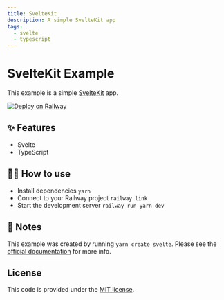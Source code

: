 ```yaml
---
title: SvelteKit
description: A simple SvelteKit app
tags:
  - svelte
  - typescript
---
```


# SvelteKit Example

This example is a simple [SvelteKit](https://kit.svelte.dev/) app.

[![Deploy on Railway](https://railway.app/button.svg)](https://railway.app/new/template/svelte-kit)

## ✨ Features

- Svelte
- TypeScript

## 💁‍♀️ How to use

- Install dependencies `yarn`
- Connect to your Railway project `railway link`
- Start the development server `railway run yarn dev`

## 📝 Notes

This example was created by running `yarn create svelte`. Please see the [official
documentation](https://kit.svelte.dev/docs) for more info.

## License

This code is provided under the [MIT license](https://mit-license.org/).

